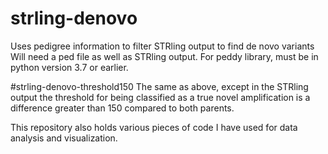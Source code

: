 # strling-denovo
Uses pedigree information to filter STRling output to find de novo variants
Will need a ped file as well as STRling output. For peddy library, must be in python version 3.7 or earlier.

#strling-denovo-threshold150
The same as above, except in the STRling output the threshold for being classified as a true novel amplification is a difference greater than 150 compared to both parents.

This repository also holds various pieces of code I have used for data analysis and visualization.